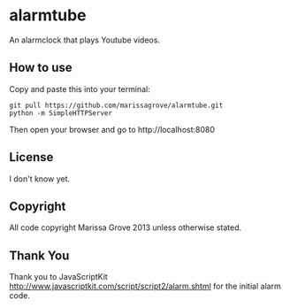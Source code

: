 alarmtube
=========

An alarmclock that plays Youtube videos.

How to use
----------
Copy and paste this into your terminal:

    git pull https://github.com/marissagrove/alarmtube.git
    python -m SimpleHTTPServer

Then open your browser and go to http://localhost:8080

License
-------
I don't know yet.

Copyright
---------
All code copyright Marissa Grove 2013 unless otherwise stated.

Thank You
---------
Thank you to JavaScriptKit http://www.javascriptkit.com/script/script2/alarm.shtml for the initial alarm code.
